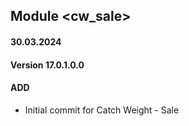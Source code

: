 ## Module <cw_sale>

#### 30.03.2024
#### Version 17.0.1.0.0
#### ADD
- Initial commit for Catch Weight - Sale
